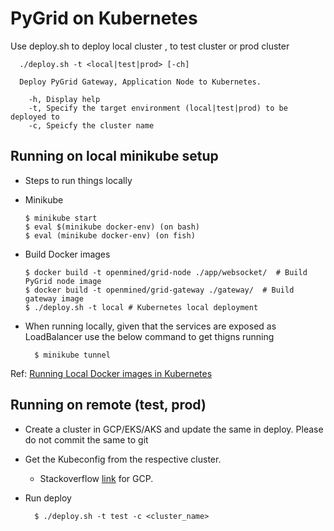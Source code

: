 
# PyGrid on Kubernetes

Use deploy.sh to deploy local cluster , to test cluster or prod cluster

```shell
  ./deploy.sh -t <local|test|prod> [-ch]

  Deploy PyGrid Gateway, Application Node to Kubernetes.

    -h, Display help
    -t, Specify the target environment (local|test|prod) to be deployed to
    -c, Speicfy the cluster name
```

## Running on local minikube setup

* Steps to run things locally
* Minikube

  ```shell
  $ minikube start
  $ eval $(minikube docker-env) (on bash)
  $ eval (minikube docker-env) (on fish)
  ```

* Build Docker images

  ```shell
  $ docker build -t openmined/grid-node ./app/websocket/  # Build PyGrid node image
  $ docker build -t openmined/grid-gateway ./gateway/  # Build gateway image
  $ ./deploy.sh -t local # Kubernetes local deployment
  ```

* When running locally, given that the services are exposed as LoadBalancer use the below command to get thigns running

  ```shell
    $ minikube tunnel

  ```

Ref: [Running Local Docker images in Kubernetes](https://dzone.com/articles/running-local-docker-images-in-kubernetes-1)


## Running on remote (test, prod)

* Create a cluster in GCP/EKS/AKS and update the same in deploy. Please do not commit the same to git
* Get the Kubeconfig from the respective cluster.
  * Stackoverflow [link](https://stackoverflow.com/questions/48394610/connect-local-instance-of-kubectl-to-gke-cluster-without-using-gcloud-tool) for GCP.
* Run deploy

  ```shell
    $ ./deploy.sh -t test -c <cluster_name>
  ```
